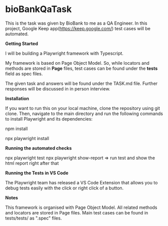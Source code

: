 # bioBankQaTask

This is the task was given by BioBank to me as a QA Engineer. 
In this project, Google Keep app(https://keep.google.com/) test cases will be automated.

**Getting Started**

I will be building a Playwright framework with Typescript. 

My framework is based on Page Object Model. So, while locators and methods are stored in **Page** files, test cases can be found under the **tests** field as spec files.

The given task and answers will be found under the TASK.md file. Further responses will be discussed in in person interview.


**Installation**

If you want to run this on your local machine, clone the repository using git clone. Then, navigate to the main directory and run the following commands to install Playwright and its dependencies:

npm install

npx playwright install

**Running the automated checks**

npx playwright test
npx playwright show-report  => run test and show the html report right after that

**Running the Tests in VS Code**

The Playwright team has released a VS Code Extension that allows you to debug tests easily with the click or right click of a button.

**Notes**

This framework is organised with Page Object Model. 
All related methods and locators are stored in Page files. 
Main test cases can be found in tests/tests/ as ".spec" files. 

